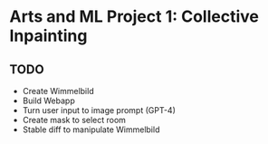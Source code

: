 # Arts and ML Project 1: Collective Inpainting

## TODO

- Create Wimmelbild
- Build Webapp
- Turn user input to image prompt (GPT-4)
- Create mask to select room
- Stable diff to manipulate Wimmelbild
